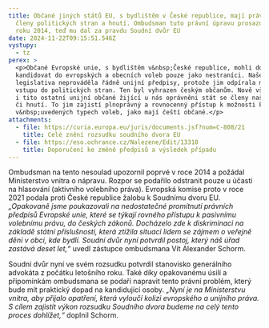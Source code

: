 ```yaml
---
title: Občané jiných států EU, s bydlištěm v České republice, mají právo stát se
  členy politických stran a hnutí. Ombudsman tuto právní úpravu prosazuje od
  roku 2014, teď mu dal za pravdu Soudní dvůr EU
date: 2024-11-22T09:15:51.546Z
vystupy:
  - tz
perex: >
  <p>Občané Evropské unie, s bydlištěm v&nbsp;České republice, mohli dosud
  kandidovat do evropských a obecních voleb pouze jako nestraníci. Naše
  legislativa neprováděla řádně unijní předpisy, protože jim odpírala možnost
  vstupu do politických stran. Ten byl vyhrazen českým občanům. Nově však budou
  i tito ostatní unijní občané žijící u nás oprávněni stát se členy našich stran
  či hnutí. To jim zajistí plnoprávný a rovnocenný přístup k možnosti kandidovat
  v&nbsp;uvedených typech voleb, jako mají čeští občané.</p>
attachments:
  - file: https://curia.europa.eu/juris/documents.jsf?num=C-808/21
    title: Celé znění rozsudku soudního dvora EU
  - file: https://eso.ochrance.cz/Nalezene/Edit/13310
    title: Doporučení ke změně předpisů a výsledek případu
---
```

<p>Ombudsman na tento nesoulad upozornil poprvé v&nbsp;roce 2014 a požádal Ministerstvo vnitra o nápravu. Rozpor se podařilo odstranit pouze u účasti na hlasování (aktivního volebního práva). Evropská komise proto v&nbsp;roce 2021 podala proti České republice žalobu k&nbsp;Soudnímu dvoru EU. <em>&bdquo;Opakovaně jsme poukazovali na nedostatečné promítnutí právních předpisů Evropské unie, které se týkají rovného přístupu k&nbsp;pasivnímu volebnímu právu, do českých zákonů. Docházelo zde k&nbsp;diskriminaci na základě státní příslušnosti, která ztížila situaci lidem se zájmem o veřejně dění v&nbsp;obci, kde bydlí. Soudní dvůr nyní potvrdil postoj, který náš úřad zastává deset let,&ldquo; </em>uvedl zástupce ombudsmana Vít Alexander Schorm.</p>

<p>Soudní dvůr nyní ve svém rozsudku potvrdil stanovisko generálního advokáta z&nbsp;počátku letošního roku. Také díky opakovanému úsilí a připomínkám ombudsmana se podaří napravit tento právní problém, který bude mít praktický dopad na kandidující osoby. <em>&bdquo;Nyní je na Ministerstvu vnitra, aby přijalo opatření, která vyloučí kolizi evropského a unijního práva. S&nbsp;cílem zajistit výkon rozsudku Soudního dvora budeme na celý tento proces dohlížet,&ldquo; </em>doplnil Schorm.</p>
